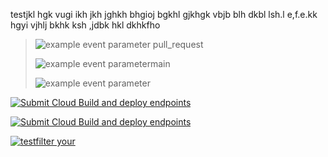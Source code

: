 testjkl hgk vugi ikh  jkh jghkh bhgioj bgkhl gjkhgk vbjb blh dkbl lsh.l e,f.e.kk hgyi  vjhlj bkhk  ksh ,jdbk
hkl dkhkfho
>![example event parameter](https://github.com/okimaureen/test/actions/workflows/filter.yml/badge.svg?event=pull_request) pull_request
>
>![example event parameter](https://github.com/okimaureen/test/actions/workflows/Anissue.yml/badge.svg?branch=main)main
>
>![example event parameter](https://github.com/okimaureen/test/actions/workflows/filter.yml/badge.svg?branch=main)

[![Submit Cloud Build and deploy endpoints](https://github.com/OKiMaureen/test/actions/workflows/server.yml/badge.svg)](https://github.com/OKiMaureen/test/actions/workflows/server.yml)



[![Submit Cloud Build and deploy endpoints](https://github.com/OKiMaureen/test/actions/workflows/server.yml/badge.svg)](https://github.com/OKiMaureen/test/actions/workflows/server.yml)


[![testfilter your](https://github.com/OKiMaureen/test/actions/workflows/filter.yml/badge.svg)](https://github.com/OKiMaureen/test/actions/workflows/filter.yml)
